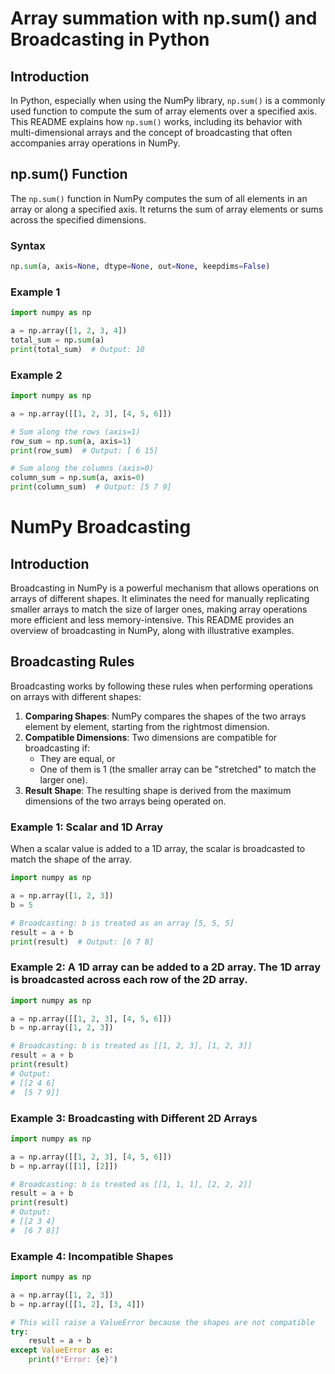 # Array summation with np.sum() and Broadcasting in Python

## Introduction

In Python, especially when using the NumPy library, `np.sum()` is a commonly used function to compute the sum of array elements over a specified axis. This README explains how `np.sum()` works, including its behavior with multi-dimensional arrays and the concept of broadcasting that often accompanies array operations in NumPy.

## np.sum() Function

The `np.sum()` function in NumPy computes the sum of all elements in an array or along a specified axis. It returns the sum of array elements or sums across the specified dimensions.

### Syntax

```python
np.sum(a, axis=None, dtype=None, out=None, keepdims=False)
```

### Example 1
```python
import numpy as np

a = np.array([1, 2, 3, 4])
total_sum = np.sum(a)
print(total_sum)  # Output: 10
```

### Example 2
```python
import numpy as np

a = np.array([[1, 2, 3], [4, 5, 6]])

# Sum along the rows (axis=1)
row_sum = np.sum(a, axis=1)
print(row_sum)  # Output: [ 6 15]

# Sum along the columns (axis=0)
column_sum = np.sum(a, axis=0)
print(column_sum)  # Output: [5 7 9]
```

# NumPy Broadcasting

## Introduction

Broadcasting in NumPy is a powerful mechanism that allows operations on arrays of different shapes. It eliminates the need for manually replicating smaller arrays to match the size of larger ones, making array operations more efficient and less memory-intensive. This README provides an overview of broadcasting in NumPy, along with illustrative examples.

## Broadcasting Rules

Broadcasting works by following these rules when performing operations on arrays with different shapes:

1. **Comparing Shapes**: NumPy compares the shapes of the two arrays element by element, starting from the rightmost dimension.
2. **Compatible Dimensions**: Two dimensions are compatible for broadcasting if:
    - They are equal, or
    - One of them is 1 (the smaller array can be "stretched" to match the larger one).
3. **Result Shape**: The resulting shape is derived from the maximum dimensions of the two arrays being operated on.

### Example 1: Scalar and 1D Array

When a scalar value is added to a 1D array, the scalar is broadcasted to match the shape of the array.

```python
import numpy as np

a = np.array([1, 2, 3])
b = 5

# Broadcasting: b is treated as an array [5, 5, 5]
result = a + b
print(result)  # Output: [6 7 8]
```
### Example 2: A 1D array can be added to a 2D array. The 1D array is broadcasted across each row of the 2D array.
```python
import numpy as np

a = np.array([[1, 2, 3], [4, 5, 6]])
b = np.array([1, 2, 3])

# Broadcasting: b is treated as [[1, 2, 3], [1, 2, 3]]
result = a + b
print(result)
# Output:
# [[2 4 6]
#  [5 7 9]]

```

### Example 3: Broadcasting with Different 2D Arrays
```python
import numpy as np

a = np.array([[1, 2, 3], [4, 5, 6]])
b = np.array([[1], [2]])

# Broadcasting: b is treated as [[1, 1, 1], [2, 2, 2]]
result = a + b
print(result)
# Output:
# [[2 3 4]
#  [6 7 8]]

```

### Example 4: Incompatible Shapes
```python
import numpy as np

a = np.array([1, 2, 3])
b = np.array([[1, 2], [3, 4]])

# This will raise a ValueError because the shapes are not compatible
try:
    result = a + b
except ValueError as e:
    print(f"Error: {e}")

```



